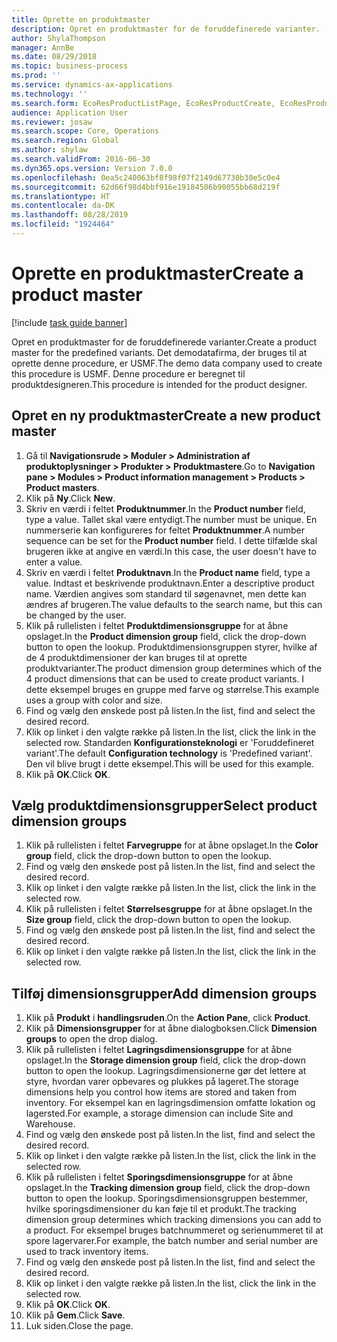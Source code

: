 ```yaml
---
title: Oprette en produktmaster
description: Opret en produktmaster for de foruddefinerede varianter.
author: ShylaThompson
manager: AnnBe
ms.date: 08/29/2018
ms.topic: business-process
ms.prod: ''
ms.service: dynamics-ax-applications
ms.technology: ''
ms.search.form: EcoResProductListPage, EcoResProductCreate, EcoResProductDetails, EcoResProductInventoryDimensionGroups
audience: Application User
ms.reviewer: josaw
ms.search.scope: Core, Operations
ms.search.region: Global
ms.author: shylaw
ms.search.validFrom: 2016-06-30
ms.dyn365.ops.version: Version 7.0.0
ms.openlocfilehash: 0ea5c240063bf8f98f07f2149d67730b30e5c0e4
ms.sourcegitcommit: 62d66f98d4bbf916e19184506b90055bb68d219f
ms.translationtype: HT
ms.contentlocale: da-DK
ms.lasthandoff: 08/28/2019
ms.locfileid: "1924464"
---
```

# <a name="create-a-product-master"></a><span data-ttu-id="8adfc-103">Oprette en produktmaster</span><span class="sxs-lookup"><span data-stu-id="8adfc-103">Create a product master</span></span>

[!include [task guide banner](../../includes/task-guide-banner.md)]

<span data-ttu-id="8adfc-104">Opret en produktmaster for de foruddefinerede varianter.</span><span class="sxs-lookup"><span data-stu-id="8adfc-104">Create a product master for the predefined variants.</span></span> <span data-ttu-id="8adfc-105">Det demodatafirma, der bruges til at oprette denne procedure, er USMF.</span><span class="sxs-lookup"><span data-stu-id="8adfc-105">The demo data company used to create this procedure is USMF.</span></span> <span data-ttu-id="8adfc-106">Denne procedure er beregnet til produktdesigneren.</span><span class="sxs-lookup"><span data-stu-id="8adfc-106">This procedure is intended for the product designer.</span></span>


## <a name="create-a-new-product-master"></a><span data-ttu-id="8adfc-107">Opret en ny produktmaster</span><span class="sxs-lookup"><span data-stu-id="8adfc-107">Create a new product master</span></span>
1. <span data-ttu-id="8adfc-108">Gå til **Navigationsrude > Moduler > Administration af produktoplysninger > Produkter > Produktmastere**.</span><span class="sxs-lookup"><span data-stu-id="8adfc-108">Go to **Navigation pane > Modules > Product information management > Products > Product masters**.</span></span>
2. <span data-ttu-id="8adfc-109">Klik på **Ny**.</span><span class="sxs-lookup"><span data-stu-id="8adfc-109">Click **New**.</span></span>
3. <span data-ttu-id="8adfc-110">Skriv en værdi i feltet **Produktnummer**.</span><span class="sxs-lookup"><span data-stu-id="8adfc-110">In the **Product number** field, type a value.</span></span> <span data-ttu-id="8adfc-111">Tallet skal være entydigt.</span><span class="sxs-lookup"><span data-stu-id="8adfc-111">The number must be unique.</span></span> <span data-ttu-id="8adfc-112">En nummerserie kan konfigureres for feltet **Produktnummer**.</span><span class="sxs-lookup"><span data-stu-id="8adfc-112">A number sequence can be set for the **Product number** field.</span></span> <span data-ttu-id="8adfc-113">I dette tilfælde skal brugeren ikke at angive en værdi.</span><span class="sxs-lookup"><span data-stu-id="8adfc-113">In this case, the user doesn't have to enter a value.</span></span>
4. <span data-ttu-id="8adfc-114">Skriv en værdi i feltet **Produktnavn**.</span><span class="sxs-lookup"><span data-stu-id="8adfc-114">In the **Product name** field, type a value.</span></span> <span data-ttu-id="8adfc-115">Indtast et beskrivende produktnavn.</span><span class="sxs-lookup"><span data-stu-id="8adfc-115">Enter a descriptive product name.</span></span> <span data-ttu-id="8adfc-116">Værdien angives som standard til søgenavnet, men dette kan ændres af brugeren.</span><span class="sxs-lookup"><span data-stu-id="8adfc-116">The value defaults to the search name, but this can be changed by the user.</span></span>
5. <span data-ttu-id="8adfc-117">Klik på rullelisten i feltet **Produktdimensionsgruppe** for at åbne opslaget.</span><span class="sxs-lookup"><span data-stu-id="8adfc-117">In the **Product dimension group** field, click the drop-down button to open the lookup.</span></span> <span data-ttu-id="8adfc-118">Produktdimensionsgruppen styrer, hvilke af de 4 produktdimensioner der kan bruges til at oprette produktvarianter.</span><span class="sxs-lookup"><span data-stu-id="8adfc-118">The product dimension group determines which of the 4 product dimensions that can be used to create product variants.</span></span> <span data-ttu-id="8adfc-119">I dette eksempel bruges en gruppe med farve og størrelse.</span><span class="sxs-lookup"><span data-stu-id="8adfc-119">This example uses a group with color and size.</span></span>
6. <span data-ttu-id="8adfc-120">Find og vælg den ønskede post på listen.</span><span class="sxs-lookup"><span data-stu-id="8adfc-120">In the list, find and select the desired record.</span></span>
7. <span data-ttu-id="8adfc-121">Klik op linket i den valgte række på listen.</span><span class="sxs-lookup"><span data-stu-id="8adfc-121">In the list, click the link in the selected row.</span></span> <span data-ttu-id="8adfc-122">Standarden **Konfigurationsteknologi** er 'Foruddefineret variant'.</span><span class="sxs-lookup"><span data-stu-id="8adfc-122">The default **Configuration technology** is 'Predefined variant'.</span></span> <span data-ttu-id="8adfc-123">Den vil blive brugt i dette eksempel.</span><span class="sxs-lookup"><span data-stu-id="8adfc-123">This will be used for this example.</span></span>
8. <span data-ttu-id="8adfc-124">Klik på **OK**.</span><span class="sxs-lookup"><span data-stu-id="8adfc-124">Click **OK**.</span></span>

## <a name="select-product-dimension-groups"></a><span data-ttu-id="8adfc-125">Vælg produktdimensionsgrupper</span><span class="sxs-lookup"><span data-stu-id="8adfc-125">Select product dimension groups</span></span>
1. <span data-ttu-id="8adfc-126">Klik på rullelisten i feltet **Farvegruppe** for at åbne opslaget.</span><span class="sxs-lookup"><span data-stu-id="8adfc-126">In the **Color group** field, click the drop-down button to open the lookup.</span></span>
2. <span data-ttu-id="8adfc-127">Find og vælg den ønskede post på listen.</span><span class="sxs-lookup"><span data-stu-id="8adfc-127">In the list, find and select the desired record.</span></span>
3. <span data-ttu-id="8adfc-128">Klik op linket i den valgte række på listen.</span><span class="sxs-lookup"><span data-stu-id="8adfc-128">In the list, click the link in the selected row.</span></span>
4. <span data-ttu-id="8adfc-129">Klik på rullelisten i feltet **Størrelsesgruppe** for at åbne opslaget.</span><span class="sxs-lookup"><span data-stu-id="8adfc-129">In the **Size group** field, click the drop-down button to open the lookup.</span></span>
5. <span data-ttu-id="8adfc-130">Find og vælg den ønskede post på listen.</span><span class="sxs-lookup"><span data-stu-id="8adfc-130">In the list, find and select the desired record.</span></span>
6. <span data-ttu-id="8adfc-131">Klik op linket i den valgte række på listen.</span><span class="sxs-lookup"><span data-stu-id="8adfc-131">In the list, click the link in the selected row.</span></span>

## <a name="add-dimension-groups"></a><span data-ttu-id="8adfc-132">Tilføj dimensionsgrupper</span><span class="sxs-lookup"><span data-stu-id="8adfc-132">Add dimension groups</span></span>
1. <span data-ttu-id="8adfc-133">Klik på **Produkt** i **handlingsruden**.</span><span class="sxs-lookup"><span data-stu-id="8adfc-133">On the **Action Pane**, click **Product**.</span></span>
2. <span data-ttu-id="8adfc-134">Klik på **Dimensionsgrupper** for at åbne dialogboksen.</span><span class="sxs-lookup"><span data-stu-id="8adfc-134">Click **Dimension groups** to open the drop dialog.</span></span>
3. <span data-ttu-id="8adfc-135">Klik på rullelisten i feltet **Lagringsdimensionsgruppe** for at åbne opslaget.</span><span class="sxs-lookup"><span data-stu-id="8adfc-135">In the **Storage dimension group** field, click the drop-down button to open the lookup.</span></span> <span data-ttu-id="8adfc-136">Lagringsdimensionerne gør det lettere at styre, hvordan varer opbevares og plukkes på lageret.</span><span class="sxs-lookup"><span data-stu-id="8adfc-136">The storage dimensions help you control how items are stored and taken from inventory.</span></span> <span data-ttu-id="8adfc-137">For eksempel kan en lagringsdimension omfatte lokation og lagersted.</span><span class="sxs-lookup"><span data-stu-id="8adfc-137">For example, a storage dimension can include Site and Warehouse.</span></span>
4. <span data-ttu-id="8adfc-138">Find og vælg den ønskede post på listen.</span><span class="sxs-lookup"><span data-stu-id="8adfc-138">In the list, find and select the desired record.</span></span>
5. <span data-ttu-id="8adfc-139">Klik op linket i den valgte række på listen.</span><span class="sxs-lookup"><span data-stu-id="8adfc-139">In the list, click the link in the selected row.</span></span>
6. <span data-ttu-id="8adfc-140">Klik på rullelisten i feltet **Sporingsdimensionsgruppe** for at åbne opslaget.</span><span class="sxs-lookup"><span data-stu-id="8adfc-140">In the **Tracking dimension group** field, click the drop-down button to open the lookup.</span></span> <span data-ttu-id="8adfc-141">Sporingsdimensionsgruppen bestemmer, hvilke sporingsdimensioner du kan føje til et produkt.</span><span class="sxs-lookup"><span data-stu-id="8adfc-141">The tracking dimension group determines which tracking dimensions you can add to a product.</span></span> <span data-ttu-id="8adfc-142">For eksempel bruges batchnummeret og serienummeret til at spore lagervarer.</span><span class="sxs-lookup"><span data-stu-id="8adfc-142">For example, the batch number and serial number are used to track inventory items.</span></span>
7. <span data-ttu-id="8adfc-143">Find og vælg den ønskede post på listen.</span><span class="sxs-lookup"><span data-stu-id="8adfc-143">In the list, find and select the desired record.</span></span>
8. <span data-ttu-id="8adfc-144">Klik op linket i den valgte række på listen.</span><span class="sxs-lookup"><span data-stu-id="8adfc-144">In the list, click the link in the selected row.</span></span>
9. <span data-ttu-id="8adfc-145">Klik på **OK**.</span><span class="sxs-lookup"><span data-stu-id="8adfc-145">Click **OK**.</span></span>
10. <span data-ttu-id="8adfc-146">Klik på **Gem**.</span><span class="sxs-lookup"><span data-stu-id="8adfc-146">Click **Save**.</span></span>
11. <span data-ttu-id="8adfc-147">Luk siden.</span><span class="sxs-lookup"><span data-stu-id="8adfc-147">Close the page.</span></span>

